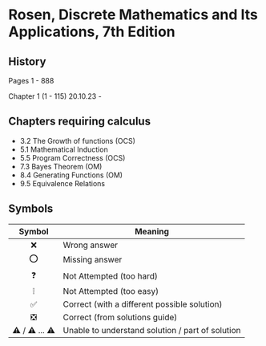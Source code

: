 # Rosen, Discrete Mathematics and Its Applications, 7th Edition

## History

Pages 1 - 888

Chapter 1 (1 - 115)
  20.10.23 -

## Chapters requiring calculus

- 3.2 The Growth of functions (OCS)
- 5.1 Mathematical Induction
- 5.5 Program Correctness (OCS)
- 7.3 Bayes Theorem (OM)
- 8.4 Generating Functions (OM)
- 9.5 Equivalence Relations

## Symbols

|Symbol|Meaning|
| :-: |-|
|❌|Wrong answer|
|⭕|Missing answer|
|❓|Not Attempted (too hard)|
|❕|Not Attempted (too easy)|
|✅|Correct (with a different possible solution)|
|❎|Correct (from solutions guide)|
|⚠️ / ⚠️ ... ⚠️|Unable to understand solution / part of solution|
